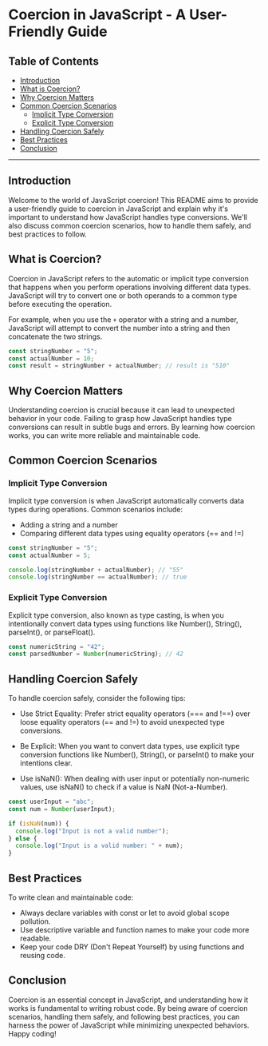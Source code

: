 # Coercion in JavaScript - A User-Friendly Guide

## Table of Contents

- [Introduction](#introduction)
- [What is Coercion?](#what-is-coercion)
- [Why Coercion Matters](#why-coercion-matters)
- [Common Coercion Scenarios](#common-coercion-scenarios)
  - [Implicit Type Conversion](#implicit-type-conversion)
  - [Explicit Type Conversion](#explicit-type-conversion)
- [Handling Coercion Safely](#handling-coercion-safely)
- [Best Practices](#best-practices)
- [Conclusion](#conclusion)

---

## Introduction

Welcome to the world of JavaScript coercion! This README aims to provide a user-friendly guide to coercion in JavaScript and explain why it's important to understand how JavaScript handles type conversions. We'll also discuss common coercion scenarios, how to handle them safely, and best practices to follow.

## What is Coercion?

Coercion in JavaScript refers to the automatic or implicit type conversion that happens when you perform operations involving different data types. JavaScript will try to convert one or both operands to a common type before executing the operation.

For example, when you use the `+` operator with a string and a number, JavaScript will attempt to convert the number into a string and then concatenate the two strings.

```javascript
const stringNumber = "5";
const actualNumber = 10;
const result = stringNumber + actualNumber; // result is "510"
```

## Why Coercion Matters

Understanding coercion is crucial because it can lead to unexpected behavior in your code. Failing to grasp how JavaScript handles type conversions can result in subtle bugs and errors. By learning how coercion works, you can write more reliable and maintainable code.

## Common Coercion Scenarios

### Implicit Type Conversion

Implicit type conversion is when JavaScript automatically converts data types during operations. Common scenarios include:

- Adding a string and a number
- Comparing different data types using equality operators (== and !=)

```javascript
const stringNumber = "5";
const actualNumber = 5;

console.log(stringNumber + actualNumber); // "55"
console.log(stringNumber == actualNumber); // true
```

### Explicit Type Conversion

Explicit type conversion, also known as type casting, is when you intentionally convert data types using functions like Number(), String(), parseInt(), or parseFloat().

```javascript
const numericString = "42";
const parsedNumber = Number(numericString); // 42
```

## Handling Coercion Safely

To handle coercion safely, consider the following tips:

- Use Strict Equality: Prefer strict equality operators (=== and !==) over loose equality operators (== and !=) to avoid unexpected type conversions.

- Be Explicit: When you want to convert data types, use explicit type conversion functions like Number(), String(), or parseInt() to make your intentions clear.

- Use isNaN(): When dealing with user input or potentially non-numeric values, use isNaN() to check if a value is NaN (Not-a-Number).

```javascript
const userInput = "abc";
const num = Number(userInput);

if (isNaN(num)) {
  console.log("Input is not a valid number");
} else {
  console.log("Input is a valid number: " + num);
}
```

## Best Practices

To write clean and maintainable code:

- Always declare variables with const or let to avoid global scope pollution.
- Use descriptive variable and function names to make your code more readable.
- Keep your code DRY (Don't Repeat Yourself) by using functions and reusing code.

## Conclusion

Coercion is an essential concept in JavaScript, and understanding how it works is fundamental to writing robust code. By being aware of coercion scenarios, handling them safely, and following best practices, you can harness the power of JavaScript while minimizing unexpected behaviors. Happy coding!
